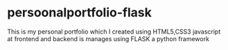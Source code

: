 # persoonalportfolio-flask
This is my personal portfolio which I created using HTML5,CSS3 javascript at frontend and backend is manages using FLASK a python framework
